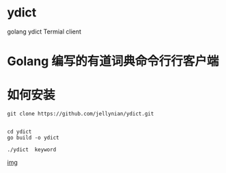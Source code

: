 # ydict
golang ydict Termial client

# Golang 编写的有道词典命令行行客户端

# 如何安装

    git clone https://github.com/jellynian/ydict.git


    cd ydict
    go build -o ydict

    ./ydict  keyword



[img](2A565236FFF20E6289072417F088AC36.gif)
